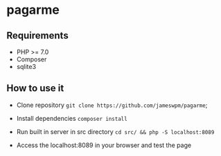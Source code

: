 # pagarme

## Requirements

 - PHP >= 7.0
 - Composer
 - sqlite3
 
## How to use it

 - Clone repository
    `git clone https://github.com/jameswpm/pagarme`;
 
 - Install dependencies
    `composer install`
    
 - Run built in server in src directory
    `cd src/ && php -S localhost:8089`
    
 - Access the localhost:8089 in your browser and test the page
